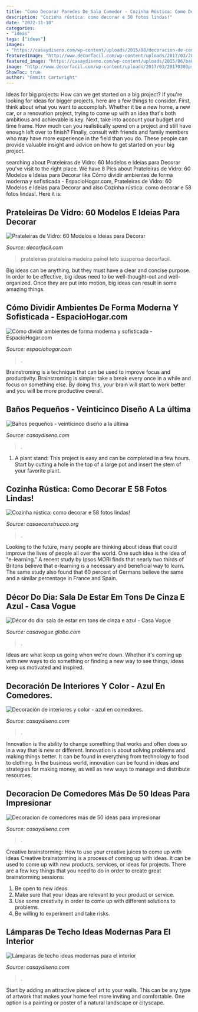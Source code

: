 ```yaml
---
title: "Como Decorar Paredes De Sala Comedor - Cozinha Rústica: Como Decorar E 58 Fotos Lindas!"
description: "Cozinha rústica: como decorar e 58 fotos lindas!"
date: "2022-11-18"
categories:
- "ideas"
tags: ["ideas"]
images:
- "https://casaydiseno.com/wp-content/uploads/2015/08/decoracion-de-comedores-pared-estampalamparas.jpg"
featuredImage: "http://www.decorfacil.com/wp-content/uploads/2017/03/20170303prateleira-de-vidro-49.jpg"
featured_image: "https://casaydiseno.com/wp-content/uploads/2015/06/baño-aseo-pequeño-moderno.jpg"
image: "http://www.decorfacil.com/wp-content/uploads/2017/03/20170303prateleira-de-vidro-49.jpg"
ShowToc: true
author: "Emmitt Cartwright"
---
```



Ideas for big projects: How can we get started on a big project?
If you're looking for ideas for bigger projects, here are a few things to consider. First, think about what you want to accomplish. Whether it be a new home, a new car, or a renovation project, trying to come up with an idea that's both ambitious and achievable is key. Next, take into account your budget and time frame. How much can you realistically spend on a project and still have enough left over to finish? Finally, consult with friends and family members who may have more experience in the field than you do. These people can provide valuable insight and advice on how to get started on your big project.

	

		
searching about Prateleiras de Vidro: 60 Modelos e Ideias para Decorar you've visit to the right place. We have 8 Pics about Prateleiras de Vidro: 60 Modelos e Ideias para Decorar like Cómo dividir ambientes de forma moderna y sofisticada - EspacioHogar.com, Prateleiras de Vidro: 60 Modelos e Ideias para Decorar and also Cozinha rústica: como decorar e 58 fotos lindas!. Here it is:
		
    
## Prateleiras De Vidro: 60 Modelos E Ideias Para Decorar

<img loading=lazy src="http://www.decorfacil.com/wp-content/uploads/2017/03/20170303prateleira-de-vidro-49.jpg" onerror="this.onerror=null;this.src='https://tse1.mm.bing.net/th?id=OIP.5Af6cEZvlp820bS4DzOHUAAAAA&amp;pid=15.1';" alt="Prateleiras de Vidro: 60 Modelos e Ideias para Decorar">

_Source: decorfacil.com_

>prateleiras prateleira madeira painel teto suspensa decorfacil. 

	

Big ideas can be anything, but they must have a clear and concise purpose. In order to be effective, big ideas need to be well-thought-out and well-organized. Once they are put into motion, big ideas can result in some amazing things.

    
## Cómo Dividir Ambientes De Forma Moderna Y Sofisticada - EspacioHogar.com

<img loading=lazy src="http://espaciohogar.com/wp-content/uploads/2011/08/partition_thumb.jpg" onerror="this.onerror=null;this.src='https://tse4.mm.bing.net/th?id=OIP.ued9RgY5DnayDwVh_qbHBgAAAA&amp;pid=15.1';" alt="Cómo dividir ambientes de forma moderna y sofisticada - EspacioHogar.com">

_Source: espaciohogar.com_

>. 

	

Brainstroming is a technique that can be used to improve focus and productivity. Brainstroming is simple: take a break every once in a while and focus on something else. By doing this, your brain will start to work better and you will be more productive overall.

    
## Baños Pequeños - Veinticinco Diseño A La última

<img loading=lazy src="https://casaydiseno.com/wp-content/uploads/2015/06/baño-aseo-pequeño-moderno.jpg" onerror="this.onerror=null;this.src='https://tse2.mm.bing.net/th?id=OIP.tRV2r7WPA1ZvaDTf7crPBwHaLH&amp;pid=15.1';" alt="Baños pequeños - veinticinco diseño a la última">

_Source: casaydiseno.com_

>. 

	

1. A plant stand: This project is easy and can be completed in a few hours. Start by cutting a hole in the top of a large pot and insert the stem of your favorite plant.

    
## Cozinha Rústica: Como Decorar E 58 Fotos Lindas!

<img loading=lazy src="https://casaeconstrucao.org/wp-content/uploads/2016/10/cozinha-rustica-41.jpg" onerror="this.onerror=null;this.src='https://tse1.mm.bing.net/th?id=OIP.VvTBWOZZSWwh6t89OX96AgHaLJ&amp;pid=15.1';" alt="Cozinha rústica: como decorar e 58 fotos lindas!">

_Source: casaeconstrucao.org_

>. 

	

Looking to the future, many people are thinking about ideas that could improve the lives of people all over the world. One such idea is the idea of "e-learning." A recent study by Ipsos MORI finds that nearly two thirds of Britons believe that e-learning is a necessary and beneficial way to learn. The same study also found that 60 percent of Germans believe the same and a similar percentage in France and Spain. 

    
## Décor Do Dia: Sala De Estar Em Tons De Cinza E Azul - Casa Vogue

<img loading=lazy src="https://s2.glbimg.com/Ud5E7-NdTUoMtcy3c_vjxleMfck=/smart/e.glbimg.com/og/ed/f/original/2018/05/11/site_2.jpg" onerror="this.onerror=null;this.src='https://tse2.mm.bing.net/th?id=OIP.EUf45hqJejr_oQrj4Vi7awHaLH&amp;pid=15.1';" alt="Décor do dia: sala de estar em tons de cinza e azul - Casa Vogue">

_Source: casavogue.globo.com_

>. 

	

Ideas are what keep us going when we're down. Whether it's coming up with new ways to do something or finding a new way to see things, ideas keep us motivated and inspired.

    
## Decoración De Interiores Y Color - Azul En Comedores.

<img loading=lazy src="http://casaydiseno.com/wp-content/uploads/2015/04/muebles-decoracion-colgante-lampara.jpg" onerror="this.onerror=null;this.src='https://tse1.mm.bing.net/th?id=OIP.AmVLCMKPtR-QJ83fuFZdagHaE6&amp;pid=15.1';" alt="Decoración de interiores y color - azul en comedores.">

_Source: casaydiseno.com_

>. 

	

Innovation is the ability to change something that works and often does so in a way that is new or different. Innovation is about solving problems and making things better. It can be found in everything from technology to food to clothing. In the business world, innovation can be found in ideas and strategies for making money, as well as new ways to manage and distribute resources.

    
## Decoracion De Comedores Más De 50 Ideas Para Impresionar

<img loading=lazy src="https://casaydiseno.com/wp-content/uploads/2015/08/decoracion-de-comedores-pared-estampalamparas.jpg" onerror="this.onerror=null;this.src='https://tse1.mm.bing.net/th?id=OIP.RiC-Go0Gnh8kVGYIMAwGrwHaLI&amp;pid=15.1';" alt="Decoracion de comedores más de 50 ideas para impresionar">

_Source: casaydiseno.com_

>. 

	

Creative brainstorming: How to use your creative juices to come up with ideas
Creative brainstorming is a process of coming up with ideas. It can be used to come up with new products, services, or ideas for projects. There are a few key things that you need to do in order to create great brainstorming sessions:
1. Be open to new ideas.
2. Make sure that your ideas are relevant to your product or service.
3. Use some creativity in order to come up with different solutions to problems.
4. Be willing to experiment and take risks.

    
## Lámparas De Techo Ideas Modernas Para El Interior

<img loading=lazy src="https://casaydiseno.com/wp-content/uploads/2015/05/lampara-techo-elegante-estilo-moderno.jpg" onerror="this.onerror=null;this.src='https://tse2.mm.bing.net/th?id=OIP.FciGKPTvBVe8TYcAiZYT_AHaKu&amp;pid=15.1';" alt="Lámparas de techo ideas modernas para el interior">

_Source: casaydiseno.com_

>. 

	

Start by adding an attractive piece of art to your walls. This can be any type of artwork that makes your home feel more inviting and comfortable. One option is a painting or poster of a natural landscape or cityscape.

